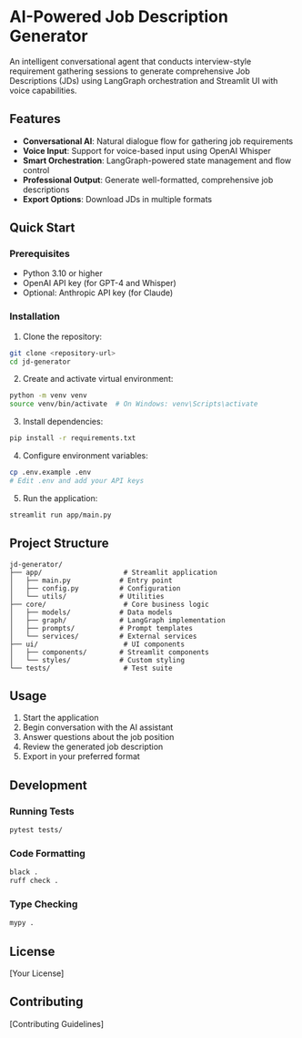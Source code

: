 # AI-Powered Job Description Generator

An intelligent conversational agent that conducts interview-style requirement gathering sessions to generate comprehensive Job Descriptions (JDs) using LangGraph orchestration and Streamlit UI with voice capabilities.

## Features

- **Conversational AI**: Natural dialogue flow for gathering job requirements
- **Voice Input**: Support for voice-based input using OpenAI Whisper
- **Smart Orchestration**: LangGraph-powered state management and flow control
- **Professional Output**: Generate well-formatted, comprehensive job descriptions
- **Export Options**: Download JDs in multiple formats

## Quick Start

### Prerequisites

- Python 3.10 or higher
- OpenAI API key (for GPT-4 and Whisper)
- Optional: Anthropic API key (for Claude)

### Installation

1. Clone the repository:
```bash
git clone <repository-url>
cd jd-generator
```

2. Create and activate virtual environment:
```bash
python -m venv venv
source venv/bin/activate  # On Windows: venv\Scripts\activate
```

3. Install dependencies:
```bash
pip install -r requirements.txt
```

4. Configure environment variables:
```bash
cp .env.example .env
# Edit .env and add your API keys
```

5. Run the application:
```bash
streamlit run app/main.py
```

## Project Structure

```
jd-generator/
├── app/                    # Streamlit application
│   ├── main.py            # Entry point
│   ├── config.py          # Configuration
│   └── utils/             # Utilities
├── core/                   # Core business logic
│   ├── models/            # Data models
│   ├── graph/             # LangGraph implementation
│   ├── prompts/           # Prompt templates
│   └── services/          # External services
├── ui/                     # UI components
│   ├── components/        # Streamlit components
│   └── styles/            # Custom styling
└── tests/                  # Test suite
```

## Usage

1. Start the application
2. Begin conversation with the AI assistant
3. Answer questions about the job position
4. Review the generated job description
5. Export in your preferred format

## Development

### Running Tests
```bash
pytest tests/
```

### Code Formatting
```bash
black .
ruff check .
```

### Type Checking
```bash
mypy .
```

## License

[Your License]

## Contributing

[Contributing Guidelines]